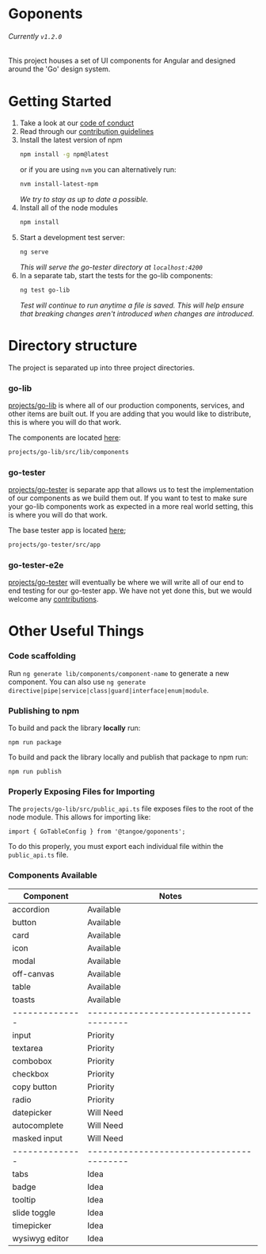 # Goponents

###### Currently `v1.2.0`

This project houses a set of UI components for Angular and designed around the 'Go' design system.

# Getting Started
1. Take a look at our [code of conduct](https://github.com/mobi/goponents/blob/master/CODE_OF_CONDUCT.md)
2. Read through our [contribution guidelines](https://github.com/mobi/goponents/blob/master/CONTRIBUTING.md)
3. Install the latest version of npm
   ```bash
   npm install -g npm@latest
   ```
   or if you are using `nvm` you can alternatively run:
   ```bash
   nvm install-latest-npm
   ```
   _We try to stay as up to date a possible._
4. Install all of the node modules
   ```bash
   npm install
   ```
5. Start a development test server:
   ```bash
   ng serve
   ```
   _This will serve the go-tester directory at `localhost:4200`_
6. In a separate tab, start the tests for the go-lib components:
   ```bash
   ng test go-lib
   ```
   _Test will continue to run anytime a file is saved. This will help ensure that breaking changes aren't introduced when changes are introduced._

# Directory structure
The project is separated up into three project directories.

### go-lib
[projects/go-lib](https://github.com/AlexOverbeck/goponents/tree/master/projects/go-lib) is where all of our production components, services, and other items are built out. If you are adding that you would like to distribute, this is where you will do that work.

The components are located [here](https://github.com/AlexOverbeck/goponents/tree/master/projects/go-lib/src/lib/components):
```bash
projects/go-lib/src/lib/components
```

### go-tester
[projects/go-tester](https://github.com/AlexOverbeck/goponents/tree/master/projects/go-tester) is separate app that allows us to test the implementation of our components as we build them out. If you want to test to make sure your go-lib components work as expected in a more real world setting, this is where you will do that work.

The base tester app is located [here](https://github.com/AlexOverbeck/goponents/tree/master/projects/go-tester/src/app);
```bash
projects/go-tester/src/app
```

### go-tester-e2e
[projects/go-tester](https://github.com/AlexOverbeck/goponents/tree/master/projects/go-tester-e2e) will eventually be where we will write all of our end to end testing for our go-tester app. We have not yet done this, but we would welcome any [contributions](https://github.com/mobi/goponents/blob/master/CONTRIBUTING.md).


# Other Useful Things

### Code scaffolding

Run `ng generate lib/components/component-name` to generate a new component. You can also use `ng generate directive|pipe|service|class|guard|interface|enum|module`.

### Publishing to npm
To build and pack the library **locally** run:
```
npm run package
```

To build and pack the library locally and publish that package to npm run:
```
npm run publish
```

### Properly Exposing Files for Importing

The `projects/go-lib/src/public_api.ts` file exposes files to the root of the node module. This allows for importing like:

`import { GoTableConfig } from '@tangoe/goponents';`

To do this properly, you must export each individual file within the `public_api.ts` file.

### Components Available

| Component    | Notes                                  |
|--------------|----------------------------------------|
| accordion    | Available                              |
| button       | Available                              |
| card         | Available                              |
| icon         | Available                              |
| modal        | Available                              |
| off-canvas   | Available                              |
| table        | Available                              |
| toasts       | Available                              |
|--------------|----------------------------------------|
| input        | Priority                               |
| textarea     | Priority                               |
| combobox     | Priority                               |
| checkbox     | Priority                               |
| copy button  | Priority                               |
| radio        | Priority                               |
| datepicker   | Will Need                              |
| autocomplete | Will Need                              |
| masked input | Will Need                              |
|--------------|----------------------------------------|
| tabs         | Idea                                   |
| badge        | Idea                                   |
| tooltip      | Idea                                   |
| slide toggle | Idea                                   |
| timepicker   | Idea                                   |
| wysiwyg editor | Idea                                 |

